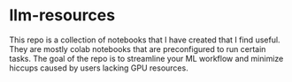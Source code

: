 # llm-resources
This repo is a collection of notebooks that I have created that I find useful. They are mostly colab notebooks that are preconfigured to run certain tasks. The goal of the repo is to streamline your ML workflow and minimize hiccups caused by users lacking GPU resources.
